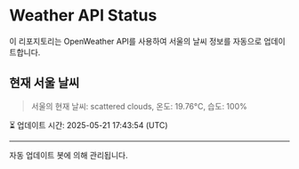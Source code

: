 
# Weather API Status

이 리포지토리는 OpenWeather API를 사용하여 서울의 날씨 정보를 자동으로 업데이트합니다.

## 현재 서울 날씨
> 서울의 현재 날씨: scattered clouds, 온도: 19.76°C, 습도: 100%

⏳ 업데이트 시간: 2025-05-21 17:43:54 (UTC)

---
자동 업데이트 봇에 의해 관리됩니다.
